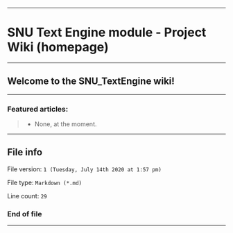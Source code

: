 
***

# SNU Text Engine module - Project Wiki (homepage)

***

## Welcome to the SNU_TextEngine wiki!

***

### Featured articles:

> * None, at the moment.

***

## File info

File version: `1 (Tuesday, July 14th 2020 at 1:57 pm)`

File type: `Markdown (*.md)`

Line count: `29`

### End of file

***
